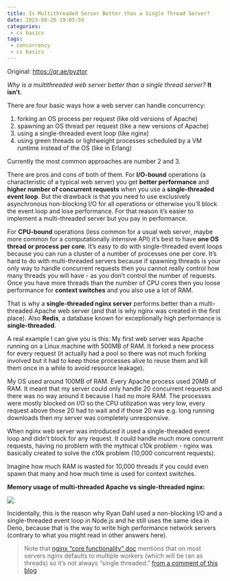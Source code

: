 ```yaml
---
title: Is Multithreaded Server Better than a Single Thread Server?
date: 2023-08-26 19:03:59
categories:
 - cs basics
tags:
 - concurrency
 - cs basics
---
```


Original: https://qr.ae/pyztor

*Why is a multithreaded web server better than a single thread server?* **It isn’t.**

There are four basic ways how a web server can handle concurrency:

1. forking an OS process per request (like old versions of Apache)
2. spawning an OS thread per request (like a new versions of Apache)
3. using a single-threaded event loop (like nginx)
4. using green threads or lightweight processes scheduled by a VM runtime instead of the OS (like in Erlang)

Currently the most common approaches are number 2 and 3.

There are pros and cons of both of them. For **I/O-bound** operations (a characteristic of a typical web server) you get **better performance** and **higher number of concurrent requests** when you use a **single-threaded event loop**. But the drawback is that you need to use exclusively asynchronous non-blocking I/O for all operations or otherwise you’ll block the event loop and lose performance. For that reason it’s easier to implement a multi-threaded server but you pay in performance.

For **CPU-bound** operations (less common for a usual web server, maybe more common for a computationally intensive API) it’s best to have **one OS thread or process per core**. It’s easy to do with single-threaded event loops because you can run a cluster of a number of processes one per core. It’s hard to do with multi-threaded servers because if spawning threads is your only way to handle concurrent requests then you cannot really control how many threads you will have - as you don’t control the number of requests. Once you have more threads than the number of CPU cores then you loose performance for **context switches** and you also use a lot of RAM.

That is why a **single-threaded nginx server** performs better than a multi-threaded Apache web server (and that is why nginx was created in the first place). Also **Redis**, a database known for exceptionally high performance is **single-threaded**.

A real example I can give you is this: My first web server was Apache running on a Linux machine with 500MB of RAM. It forked a new process for every request (it actually had a pool so there was not much forking involved but it had to keep those processes alive to reuse them and kill them once in a while to avoid resource leakage).

My OS used around 100MB of RAM. Every Apache process used 20MB of RAM. It meant that my server could only handle 20 concurrent requests and there was no way around it because I had no more RAM. The processes were mostly blocked on I/O so the CPU utilization was very low, every request above those 20 had to wait and if those 20 was e.g. long running downloads then my server was completely unresponsive.

When nginx web server was introduced it used a single-threaded event loop and didn’t block for any request. It could handle much more concurrent requests, having no problem with the mythical c10k problem - nginx was basically created to solve the c10k problem (10,000 concurrent requests).

Imagine how much RAM is wasted for 10,000 threads if you could even spawn that many and how much time is used for context switches.

**Memory usage of multi-threaded Apache vs single-threaded nginx:**

![](https://pub-2a6758f3b2d64ef5bb71ba1601101d35.r2.dev/blogs/2025/01/3753c8d5681b143ae824ebc3830d959d.png)

Incidentally, this is the reason why Ryan Dahl used a non-blocking I/O and a single-threaded event loop in Node.js and he still uses the same idea in Deno, because that is the way to write high performance network servers (contrary to what you might read in other answers here).

> Note that [nginx “core functionality” doc](https://nginx.org/en/docs/ngx_core_module.html#worker_processes) mentions that on most servers nginx defaults to multiple workers (which will be ran as threads) so it’s not always “single threaded.” [from a comment of this blog](https://www.quora.com/profile/Alex-Sergeyev)